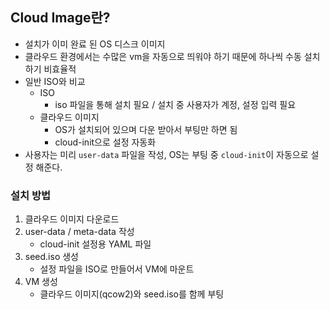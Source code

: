 ## Cloud Image란?
- 설치가 이미 완료 된 OS 디스크 이미지
- 클라우드 환경에서는 수많은 vm을 자동으로 띄워야 하기 때문에 하나씩 수동 설치 하기 비효율적
- 일반 ISO와 비교
	- ISO
		- iso 파일을 통해 설치 필요 / 설치 중 사용자가 계정, 설정 입력 필요
	- 클라우드 이미지
		- OS가 설치되어 있으며 다운 받아서 부팅만 하면 됨
		- cloud-init으로 설정 자동화
- 사용자는 미리 `user-data` 파일을 작성, OS는 부팅 중 `cloud-init`이 자동으로 설정 해준다.
### 설치 방법
1. 클라우드 이미지 다운로드
2. user-data / meta-data 작성
	- cloud-init 설정용 YAML 파일
3. seed.iso 생성
	- 설정 파일을 ISO로 만들어서 VM에 마운트
4. VM 생성
	- 클라우드 이미지(qcow2)와 seed.iso를 함께 부팅 